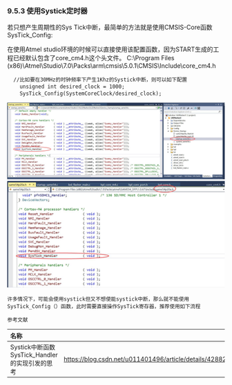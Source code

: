 
### 9.5.3 使用Systick定时器
若只想产生周期性的Sys Tick中断，最简单的方法就是使用CMSIS-Core函数SysTick_Config:

在使用Atmel studio环境的时候可以直接使用该配置函数，因为START生成的工程已经默认包含了core_cm4.h这个头文件。
C:\Program Files (x86)\Atmel\Studio\7.0\Packs\arm\cmsis\5.0.1\CMSIS\Include\core_cm4.h

```
  //比如要在30MHz的时钟频率下产生1Khz的Systick中断，则可以如下配置
	unsigned int desired_clock = 1000;                
	SysTick_Config(SystemCoreClock/desired_clock);
```

![images](https://github.com/yuchengstudio/ARM-Cortex-M3-Cortex-M4-/blob/master/chapter%209/pictures/Systick001.jpg)
![images](https://github.com/yuchengstudio/ARM-Cortex-M3-Cortex-M4-/blob/master/chapter%209/pictures/Systick002.jpg)



```
许多情况下，可能会使用systick但又不想使能systick中断，那么就不能使用SysTick_Config（）函数，此时需要直接操作SysTick寄存器，推荐使用如下流程
```

    参考文献
 | 名称 | 链接 | 说明 |
 | :------ | -----: | :----: | 
 | Systick中断函数SysTick_Handler的实现引发的思考 | https://blog.csdn.net/u011401496/article/details/42882553 | 理解SysTick_Handler | 






